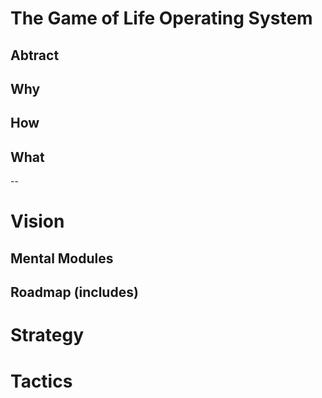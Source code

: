 # The Game of Life Operating System

## Abtract

## Why

## How

## What

--

# Vision

## Mental Modules

## Roadmap (includes)

# Strategy

# Tactics
